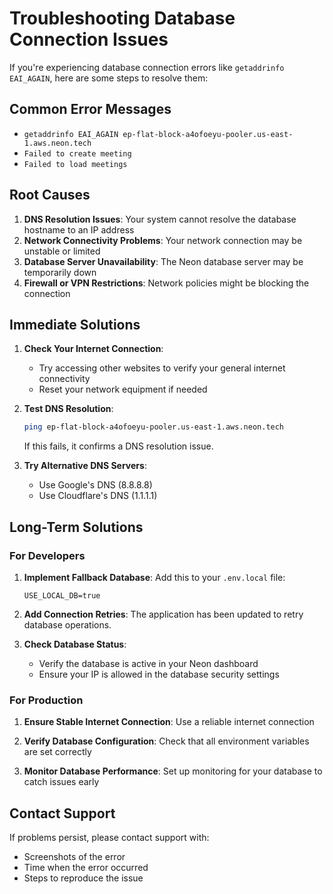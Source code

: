 # Troubleshooting Database Connection Issues

If you're experiencing database connection errors like `getaddrinfo EAI_AGAIN`, here are some steps to resolve them:

## Common Error Messages

- `getaddrinfo EAI_AGAIN ep-flat-block-a4ofoeyu-pooler.us-east-1.aws.neon.tech`
- `Failed to create meeting`
- `Failed to load meetings`

## Root Causes

1. **DNS Resolution Issues**: Your system cannot resolve the database hostname to an IP address
2. **Network Connectivity Problems**: Your network connection may be unstable or limited
3. **Database Server Unavailability**: The Neon database server may be temporarily down
4. **Firewall or VPN Restrictions**: Network policies might be blocking the connection

## Immediate Solutions

1. **Check Your Internet Connection**:
   - Try accessing other websites to verify your general internet connectivity
   - Reset your network equipment if needed

2. **Test DNS Resolution**:
   ```bash
   ping ep-flat-block-a4ofoeyu-pooler.us-east-1.aws.neon.tech
   ```
   If this fails, it confirms a DNS resolution issue.

3. **Try Alternative DNS Servers**:
   - Use Google's DNS (8.8.8.8)
   - Use Cloudflare's DNS (1.1.1.1)

## Long-Term Solutions

### For Developers

1. **Implement Fallback Database**:
   Add this to your `.env.local` file:
   ```
   USE_LOCAL_DB=true
   ```

2. **Add Connection Retries**:
   The application has been updated to retry database operations.

3. **Check Database Status**:
   - Verify the database is active in your Neon dashboard
   - Ensure your IP is allowed in the database security settings

### For Production

1. **Ensure Stable Internet Connection**: Use a reliable internet connection

2. **Verify Database Configuration**: Check that all environment variables are set correctly

3. **Monitor Database Performance**: Set up monitoring for your database to catch issues early

## Contact Support

If problems persist, please contact support with:
- Screenshots of the error
- Time when the error occurred
- Steps to reproduce the issue
